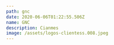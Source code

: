 ```yaml
---
path: gnc
date: 2020-06-06T01:22:55.506Z
name: GNC
description: Cianmes
image: /assets/logos-clientess.008.jpeg
---
```

